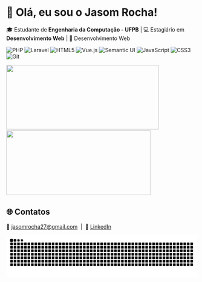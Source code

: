 # 👋 Olá, eu sou o Jasom Rocha!

🎓 Estudante de **Engenharia da Computação - UFPB** | 💻 Estagiário em **Desenvolvimento Web**  | 📔 Desenvolvimento Web

  ![PHP](https://img.shields.io/badge/-PHP-777BB4?logo=php&logoColor=white)
  ![Laravel](https://img.shields.io/badge/-Laravel-FF2D20?logo=laravel&logoColor=white)
  ![HTML5](https://img.shields.io/badge/-HTML5-E34F26?logo=html5&logoColor=white)
  ![Vue.js](https://img.shields.io/badge/-Vue.js-4FC08D?logo=vuedotjs&logoColor=white)
  ![Semantic UI](https://img.shields.io/badge/-Semantic%20UI-35BDB2?logo=semanticuireact&logoColor=white)
  ![JavaScript](https://img.shields.io/badge/-JavaScript-F7DF1E?logo=javascript&logoColor=black)
  ![CSS3](https://img.shields.io/badge/-CSS3-1572B6?logo=css3&logoColor=white)
  ![Git](https://img.shields.io/badge/-Git-F05032?logo=git&logoColor=white)

  <p>
   <img height="170" width="403" src="https://github-readme-streak-stats.herokuapp.com/?user=JasomRocha&theme=tokyonight" />
   <img height="170" width="381" src="https://github-readme-stats.vercel.app/api?username=JasomRocha&show_icons=true&theme=tokyonight&include_all_commits=true" />
  </p>


## 🌐 Contatos
📩 [jasomrocha27@gmail.com](mailto:jasom.rocha@academico.ufpb.br) &nbsp;|&nbsp;  💼 [LinkedIn](https://www.linkedin.com/in/jasom-rocha/)


  <img src="https://github.com/JasomRocha/JasomRocha/blob/output/github-contribution-grid-snake.svg" alt="Snake animation" />
